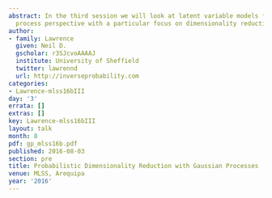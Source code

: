 ```yaml
---
abstract: In the third session we will look at latent variable models from a Gaussian
  process perspective with a particular focus on dimensionality reduction.
author:
- family: Lawrence
  given: Neil D.
  gscholar: r3SJcvoAAAAJ
  institute: University of Sheffield
  twitter: lawrennd
  url: http://inverseprobability.com
categories:
- Lawrence-mlss16bIII
day: '3'
errata: []
extras: []
key: Lawrence-mlss16bIII
layout: talk
month: 8
pdf: gp_mlss16b.pdf
published: 2016-08-03
section: pre
title: Probabilistic Dimensionality Reduction with Gaussian Processes
venue: MLSS, Arequipa
year: '2016'
---
```

